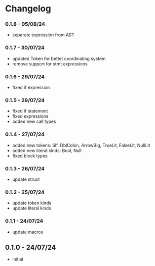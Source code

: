 # Changelog

### 0.1.8 - 05/08/24

- separate expression from AST

### 0.1.7 - 30/07/24

- updated Token for bettet coordinating system
- remove support for stmt expressions

### 0.1.6 - 29/07/24

- fixed if expression

### 0.1.5 - 29/07/24

- fixed if statement
- fixed expressions
- added new call types

### 0.1.4 - 27/07/24

- added new tokens: Slf, DblColon, ArrowBig, TrueLit, FalseLit, NullLit
- added new literal kinds: Bool, Null
- fixed block types

### 0.1.3 - 26/07/24

- update struct

### 0.1.2 - 25/07/24

- update token kinds
- update literal kinds

### 0.1.1 - 24/07/24

- update macros

## 0.1.0 - 24/07/24

- initial
